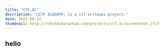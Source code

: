 ```yaml
---
title: "CTF.AC"
description: "🚩CTF ACADEMY, is a ctf writeups project."
date: 2021-08-14
thumbnail: http://rohitkumarankam.com/projects/ctf.ac/screenshot.jfif
---
```



## hello